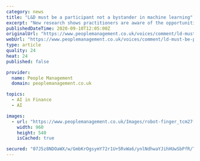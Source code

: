 ```yaml
---
category: news
title: "L&D must be a participant not a bystander in machine learning"
excerpt: "New research shows practitioners are aware of the opportunities but need to be involved earlier to ensure projects are human centred, say Jeff Gold, Lynn Nichol and Patricia Harrison"
publishedDateTime: 2020-09-10T12:05:00Z
originalUrl: "https://www.peoplemanagement.co.uk/voices/comment/ld-must-be-participants-not-bystanders-in-machine-learning"
webUrl: "https://www.peoplemanagement.co.uk/voices/comment/ld-must-be-participants-not-bystanders-in-machine-learning"
type: article
quality: 24
heat: 24
published: false

provider:
  name: People Management
  domain: peoplemanagement.co.uk

topics:
  - AI in Finance
  - AI

images:
  - url: "https://www.peoplemanagement.co.uk/Images/robot-finger_tcm27-83826_w1228_n.jpg"
    width: 960
    height: 540
    isCached: true

secured: "07J5z8NDOaWX/w/GmbKrOgsymY72r1U+5RvWa6/ynlNdhwaYJihHUwSbPfR/T6u/u8bfyqVRcMYDWnu4GkqK6DT1A2dFg07K8tMKESxeXLslRjsxOvMZW4/h2TXQBBWz4FT16KsSiMs71wFlqe758omP/B1iZRVwDAv8KMln9y51oTYD1O5VAah0Es5s2OWfzh1IvinCXAHYePlsS6IeF9WNlgJTRyKZ4But1oHPtrbSCHV4v8A45xbY6n4jtFAot+sqPC9/HmVgIy/n6nIFb/DcRUGFpxYu4KBPnrSBJr46mC5kRAgeIgDrDGHsTqD/eFF4uK+1rl2NvGZacFeoa5zY19MM57x/ptPEtUl9BwY=;FmKch9wNX1z1n3jHyfQt8A=="
---
```


